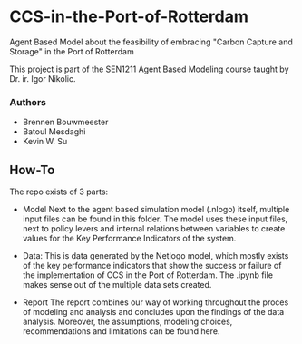 # CCS-in-the-Port-of-Rotterdam
Agent Based Model about the feasibility of embracing "Carbon Capture and Storage" in the Port of Rotterdam

This project is part of the SEN1211 Agent Based Modeling course taught by Dr. ir. Igor Nikolic.
### Authors

- Brennen Bouwmeester
- Batoul Mesdaghi
- Kevin W. Su

## How-To
The repo exists of 3 parts:
- Model
Next to the agent based simulation model (.nlogo) itself, multiple input files can be found in this folder.
The model uses these input files, next to policy levers and internal relations between variables to create values for the Key Performance Indicators of the system.
 
- Data:
This is data generated by the Netlogo model, which mostly exists of the key performance indicators that show the success or failure of the implementation of CCS in the Port of Rotterdam. The .ipynb file makes sense out of the multiple data sets created.

- Report
The report combines our way of working throughout the proces of modeling and analysis and concludes upon the findings of the data analysis. Moreover, the assumptions, modeling choices, recommendations and limitations can be found here.

